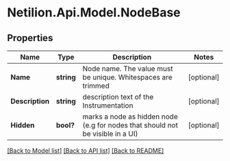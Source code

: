 # Netilion.Api.Model.NodeBase
## Properties

Name | Type | Description | Notes
------------ | ------------- | ------------- | -------------
**Name** | **string** | Node name. The value must be unique. Whitespaces are trimmed | [optional] 
**Description** | **string** | description text of the Instrumentation | [optional] 
**Hidden** | **bool?** | marks a node as hidden node (e.g for nodes that should not be visible in a UI) | [optional] 

[[Back to Model list]](../README.md#documentation-for-models) [[Back to API list]](../README.md#documentation-for-api-endpoints) [[Back to README]](../README.md)

